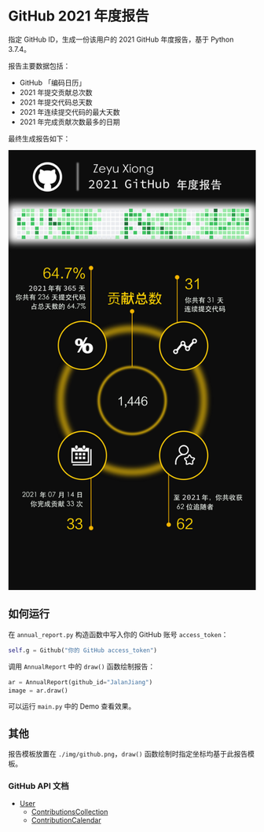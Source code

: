 # GitHub 2021 年度报告

指定 GitHub ID，生成一份该用户的 2021 GitHub 年度报告，基于 Python 3.7.4。

报告主要数据包括：

- GitHub 「编码日历」
- 2021 年提交贡献总次数
- 2021 年提交代码总天数
- 2021 年连续提交代码的最大天数
- 2021 年完成贡献次数最多的日期

最终生成报告如下：

![](./img/tmp.png)

## 如何运行

在 `annual_report.py` 构造函数中写入你的 GitHub 账号 `access_token`：

```python
self.g = Github("你的 GitHub access_token")
```

调用 `AnnualReport` 中的 `draw()` 函数绘制报告：

```python
ar = AnnualReport(github_id="JalanJiang")
image = ar.draw()
```

可以运行 `main.py` 中的 Demo 查看效果。

## 其他

报告模板放置在 `./img/github.png`，`draw()` 函数绘制时指定坐标均基于此报告模板。

### GitHub API 文档

- [User](https://developer.github.com/v4/object/user/)
    - [ContributionsCollection](https://developer.github.com/v4/object/contributionscollection/)
    - [ContributionCalendar](https://developer.github.com/v4/object/contributioncalendar/)
